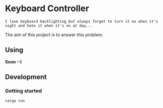 # Keyboard Controller

```
I love keyboard backlighting but always forget to turn it on when it's night and hate it when it's on at day...
```

The aim of this project is to answer this problem.

## Using

**Soon :-)**

## Development

### Getting started

```shell
cargo run
```
